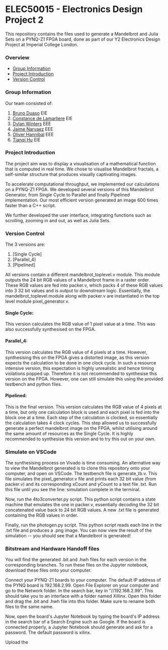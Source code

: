 # ELEC50015 - Electronics Design Project 2

This repository contains the files used to generate a Mandelbrot and Julia Sets on a PYNQ-Z1 FPGA board, done as part of our Y2 Electronics Design Project at Imperial College London. 

### Overview
- [Group Information](#group-information)
- [Project Introduction](#project-introduction)
- [Version Control](#version-control)


### Group Information 
Our team consisted of:
1. [Bruno Duaso](https://github.com/duasob) EIE
2. [Constance de Lamarliere](https://github.com/constancegdl) EIE
3. [Dylan Winters](https://github.com/diw22) EEE
4. [Jaime Narvaez](https://github.com/Jaimenarvaezh) EEE
5. [Oliver Hannibal](https://github.com/oliver905) EEE
6. [Tianqi Hu](https://github.com/tianqi13) EIE

### Project Introduction 
The project aim was to display a visualisation of a mathematical function that is computed in real time. We chose to visualise Mandelbrot fractals, a self-similar structure that produces visually captivating images. 

To accelerate computational throughput, we implemented our calculations on a PYNQ-Z1 FPGA. We developed several versions of this Mandelbrot Generator, from Single Cycle to Parallel and finally Pipelined implementation. Our most efficient version generated an image 600 times faster than a C++ script. 


We further developed the user interface, integrating functions such as scrolling, zooming in and out, as well as Julia Sets. 


### Version Control 
The 3 versions are: 
1. [Single Cycle]
2. [Parallel_4]
3. [Pipelined] 

All versions contain a different mandelbrot_toplevel.v module. This module outputs the 24 bit RGB values of a Mandelbrot frame in a raster order. These RGB values are fed into packer.v, which packs 4 of these RGB values into 3 32 bit values and is output to downstream logic. Essentially, the mandelbrot_toplevel.module along with packer.v are instantiated in the top level module pixel_generator.v. 

#### Single Cycle: 
This version calculates the RGB value of 1 pixel value at a time. This was also successfully synthesised on the FPGA. 

#### Parallel_4:
This version calculates the RGB value of 4 pixels at a time. However, synthesising this on the FPGA gives a distorted image, as this version expects the calculation to be done in one clock cycle. In such a resource intensive version, this expectation is highly unrealistic and hence timing violations popped up. Therefore it is not recommended to synthesise this version on the FPGA. However, one can still simulate this using the provided testbench and python files. 

#### Pipelined:
This is the final version. This version calculates the RGB value of 4 pixels at a time, but only one calculation block is used and each pixel is fed into the block one at a time. Each step of the calculation is clocked, so essentially the calculation takes 4 clock cycles. This step allowed us to successfully generate a perfect mandelbrot image on the FPGA, whilst utilising around the same amount of resources as the Single Cycle. It is highly recommended to synthesise this version and to try this out on your own. 


### Simulate on VSCode 
The synthesising process on Vivado is time consuming. An alternative way to view the Mandelbrot generated is to clone this repository onto your computer, and open on VSCode. The testbench file is generate_tb.v. This file simulates the pixel_generator.v file and prints each 32 bit value (from packer.v) and its corresponding xCount and yCount to a text file .txt. Run this file until you see the line: simulation complete in the terminal. 

Now, run the 4to3converter.py script. This python script contains a state machine that emulates the one in packer.v, essentially decoding the 32 bit concatenated value back to 24 bit RGB values. A new .txt file is generated containing the RGB values in order. 

Finally, run the photogen.py script. This python script reads each line in the .txt file and produces a .png image. You can now view the result of the simulation -- you should see that a Mandelbrot is generated!


### Bitstream and Hardware Handoff files 
You will find the generated .bit and .hwh files for each version in the corresponding branches. To run these files on the Jupyter notebook, download these files onto your computer. 

Connect your PYNQ-Z1 boards to your computer. The default IP address of the PYNQ board is 192.168.2.99. Open File Explorer on your computer and go to the Network folder. In the search bar, key in "//192.168.2.99". This should take you to an interface with a folder named Xillinx. Open this folder and drag the .bit and .hwh file into this folder. Make sure to rename both files to the same name. 

Now, open the board's Jupyter Notebook by typing the board's IP address in the search bar of a Search Engine such as Google. If the board is connected properly, a Jupyter Notebook should generate and ask for a password. The default password is xilinx. 

Upload the 

